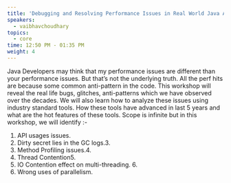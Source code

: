 ```yaml
---
title: 'Debugging and Resolving Performance Issues in Real World Java Application '
speakers:
  - vaibhavchoudhary
topics:
  - core
time: 12:50 PM - 01:35 PM
weight: 4
---
```


Java Developers may think that my performance issues are different than your performance issues. But that’s not the underlying truth. All the perf hits are because some common anti-pattern in the code. This workshop will reveal the real life bugs, glitches, anti-patterns which we have observed over the decades. We will also learn how to analyze these issues using industry standard tools. How these tools have advanced in last 5 years and what are the hot features of these tools. Scope is infinite but in this workshop, we will identify :-

1. API usages issues.
2. Dirty secret lies in the GC logs.3. 
3. Method Profiling issues.4. 
4. Thread Contention5. 
5. IO Contention effect on multi-threading. 6. 
6. Wrong uses of parallelism. 